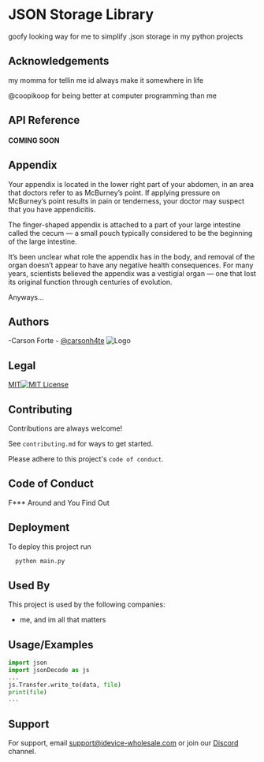 
# JSON Storage Library

goofy looking way for me to simplify .json storage in my python projects


## Acknowledgements

my momma for tellin me id always make it somewhere in life

@coopikoop for being better at computer programming than me


## API Reference

#### COMING SOON


## Appendix

Your appendix is located in the lower right part of your abdomen, in an area that doctors refer to as McBurney’s point. If applying pressure on McBurney’s point results in pain or tenderness, your doctor may suspect that you have appendicitis.

The finger-shaped appendix is attached to a part of your large intestine called the cecum — a small pouch typically considered to be the beginning of the large intestine.

It’s been unclear what role the appendix has in the body, and removal of the organ doesn’t appear to have any negative health consequences. For many years, scientists believed the appendix was a vestigial organ — one that lost its original function through centuries of evolution.

Anyways...
## Authors

-Carson Forte - [@carsonh4te](https://www.github.com/carsonh4te)
![Logo](https://i.ibb.co/djmJ7LN/i-Device-Software.png)


## Legal

[MIT](https://choosealicense.com/licenses/mit/)[![MIT License](https://img.shields.io/badge/License-MIT-green.svg)](https://choosealicense.com/licenses/mit/)


## Contributing

Contributions are always welcome!

See `contributing.md` for ways to get started.

Please adhere to this project's `code of conduct`.


## Code of Conduct
F*** Around and You Find Out
## Deployment

To deploy this project run

```bash
  python main.py
```


## Used By

This project is used by the following companies:

- me, and im all that matters


## Usage/Examples

```python
import json
import jsonDecode as js
...
js.Transfer.write_to(data, file)
print(file)
...
```


## Support

For support, email support@idevice-wholesale.com or join our [Discord](https://discord.gg/KsXw4eVN) channel.
